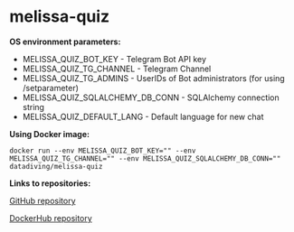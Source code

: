 # melissa-quiz

**OS environment parameters:**

- MELISSA_QUIZ_BOT_KEY - Telegram Bot API key 
- MELISSA_QUIZ_TG_CHANNEL - Telegram Channel
- MELISSA_QUIZ_TG_ADMINS - UserIDs of Bot administrators (for using /setparameter)
- MELISSA_QUIZ_SQLALCHEMY_DB_CONN - SQLAlchemy connection string
- MELISSA_QUIZ_DEFAULT_LANG - Default language for new chat

**Using Docker image:**

`docker run --env MELISSA_QUIZ_BOT_KEY="" --env MELISSA_QUIZ_TG_CHANNEL="" --env MELISSA_QUIZ_SQLALCHEMY_DB_CONN="" datadiving/melissa-quiz`

**Links to repositories:**

[GitHub repository](https://github.com/aleksandrgordienko/melissa-quiz)

[DockerHub repository](https://hub.docker.com/r/datadiving/melissa-quiz)